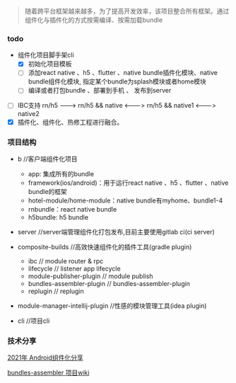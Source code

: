 > 随着跨平台框架越来越多，为了提高开发效率，该项目整合所有框架。通过组件化与插件化的方式按需编译、按需加载bundle

### todo
- 组件化项目脚手架cli
    - [x] 初始化项目模板
    - [ ] 添加react native 、h5 、flutter 、native bundle插件化模块、native bundle组件化模块, 指定某个bundle为splash模块或者home模块
    - [ ] 编译或者打包bundle 、部署到手机 、 发布到server
- [ ] IBC支持 rn/h5 ---> rn/h5 && native <---> rn/h5 && native1 <---> native2
- [x] 插件化、组件化、热修工程进行融合。

### 项目结构

- b //客户端组件化项目
    - app: 集成所有的bundle
    - framework(ios/android)：用于运行react native 、h5 、flutter 、native bundle的框架
    - hotel-module/home-module：native bundle有myhome、bundle1-4
    - rnbundle：react native bundle
    - h5bundle: h5 bundle
- server //server端管理组件化打包发布,目前主要使用gitlab ci(ci server)

- composite-builds //高效快速组件化的插件工具(gradle plugin)
    - ibc // module router & rpc
    - lifecycle // listener app lifecycle
    - module-publisher-plugin // module publish
    - bundles-assembler-plugin // bundles-assembler-plugin
    - replugin // replugin

- module-manager-intellij-plugin //性感的模块管理工具(idea plugin)
- cli //项目cli


### 技术分享
[2021年 Android组件化分享](https://jamesfchen.github.io/blog/2021-12-31/shared-android-component)

[bundles-assembler 项目wiki](https://github.com/JamesfChen/bundles-assembler/wiki/%E5%BF%AB%E9%80%9F%E5%85%A5%E9%97%A8)